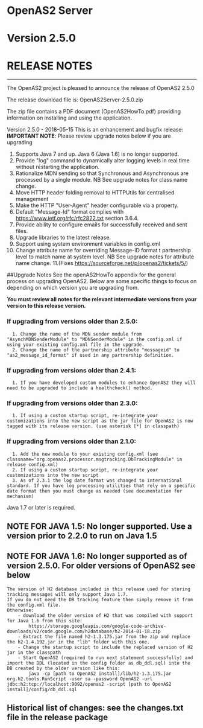 #              OpenAS2 Server
#              Version 2.5.0
#              RELEASE NOTES
-----
The OpenAS2 project is pleased to announce the release of OpenAS2 2.5.0

The release download file is: OpenAS2Server-2.5.0.zip

The zip file contains a PDF document (OpenAS2HowTo.pdf) providing information on installing and using the application.

Version 2.5.0 - 2018-05-15
This is an enhancement and bugfix release:
       **IMPORTANT NOTE**: Please review upgrade notes below if you are upgrading

  1. Supports Java 7 and up. Java 6 (Java 1.6) is no longer supported.
  2. Provide "log" command to dynamically alter logging levels in real time without restarting the application.
  3. Rationalize MDN sending so that Synchronous and Asynchronous are processed by a single module. NB See upgrade notes for class name change.
  4. Move HTTP header folding removal to HTTPUtils for centralised management
  5. Make the HTTP "User-Agent" header configurable via a property.
  6. Default "Message-Id" format complies with https://www.ietf.org/rfc/rfc2822.txt section 3.6.4.
  7. Provide ability to configure emails for successfully received and sent files.
  8. Upgrade libraries to the latest release.
  9. Support using system environment variables in config.xml
  10. Change attribute name for overriding Message-ID format t partnership level to match name at system level. NB See upgrade notes for attribute name change.
  11.(Fixes https://sourceforge.net/p/openas2/tickets/5/)

##Upgrade Notes
 See the openAS2HowTo appendix for the general process on upgrading OpenAS2.
 Below are some specific things to focus on depending on which version you are upgrading from.

 **You must review all notes for the relevant intermediate versions from your version to this release version.**

### If upgrading from versions older than 2.5.0:
      1. Change the name of the MDN sender module from "AsynchMDNSenderModule" to "MDNSenderModule" in the config.xml if using your existing config.xml file in the upgrade.
      2. Change the name of the partnership attribute "messageid" to "as2_message_id_format" if used in any partnership definition.


### If upgrading from versions older than 2.4.1:
      1. If you have developed custom modules to enhance OpenAS2 they will need to be upgraded to include a healthcheck() method.
### If upgrading from versions older than 2.3.0:
      1. If using a custom startup script, re-integrate your customizations into the new script as the jar file for OpenAS2 is now tagged with its release version. (use asterisk [*] in classpath)
### If upgrading from versions older than 2.1.0:
      1. Add the new module to your existing config.xml (see classname="org.openas2.processor.msgtracking.DbTrackingModule" in release config.xml)
      2. If using a custom startup script, re-integrate your customizations into the new script
      3. As of 2.3.1 the log date format was changed to international standard. If you have log processing utilities that rely on a specific date format then you must change as needed (see documentation for mechanism)
  
Java 1.7 or later is required.

## NOTE FOR JAVA 1.5: No longer supported. Use a version prior to 2.2.0 to run on Java 1.5

## NOTE FOR JAVA 1.6: No longer supported as of version 2.5.0. For older versions of OpenAS2 see below
	The version of H2 database included in this release used for storing tracking messages will only support Java 1.7.
	If you do not need the DB tracking feature then simply remove it from the config.xml file.
	Otherwise:
		- download the older version of H2 that was compiled with support for Java 1.6 from this site:
			https://storage.googleapis.com/google-code-archive-downloads/v2/code.google.com/h2database/h2-2014-01-18.zip
		- Extract the file named h2-1.3.175.jar from the zip and replace the h2-1.4.192.jar in the "lib" folder with this one.
		- Change the startup script to include the replaced version of H2 jar in the classpath
		- Start OpenAS2 (required to run next statement successfully) and import the DDL (located in the config folder as db_ddl.sql) into the DB created by the older version like this:
			java -cp [path to OpenAS2 install]/lib/h2-1.3.175.jar org.h2.tools.RunScript -user sa -password OpenAS2 -url jdbc:h2:tcp://localhost:9092/openas2 -script [path to OpenAS2 install]/config/db_ddl.sql

## Historical list of changes: see the changes.txt file in the release package
